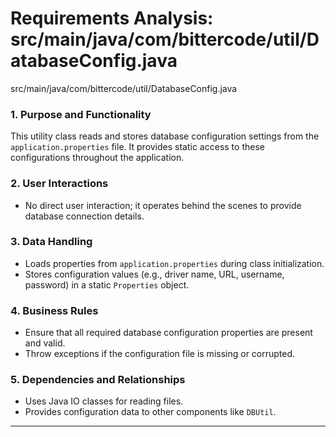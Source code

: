 # Requirements Analysis: src/main/java/com/bittercode/util/DatabaseConfig.java

src/main/java/com/bittercode/util/DatabaseConfig.java
### 1. Purpose and Functionality  
This utility class reads and stores database configuration settings from the `application.properties` file. It provides static access to these configurations throughout the application.

### 2. User Interactions  
- No direct user interaction; it operates behind the scenes to provide database connection details.

### 3. Data Handling  
- Loads properties from `application.properties` during class initialization.
- Stores configuration values (e.g., driver name, URL, username, password) in a static `Properties` object.

### 4. Business Rules  
- Ensure that all required database configuration properties are present and valid.
- Throw exceptions if the configuration file is missing or corrupted.

### 5. Dependencies and Relationships  
- Uses Java IO classes for reading files.
- Provides configuration data to other components like `DBUtil`.

---